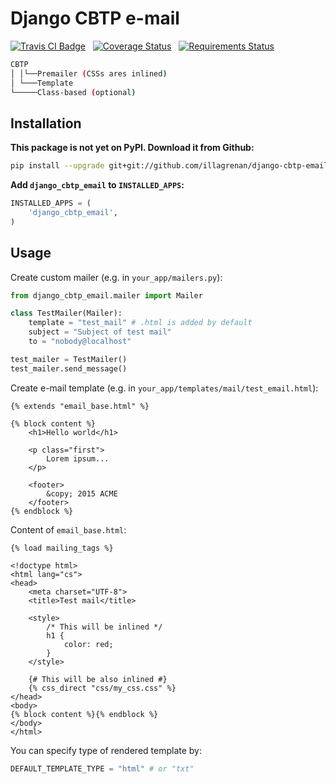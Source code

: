 # Django CBTP e-mail #

[![Travis CI Badge](https://api.travis-ci.org/illagrenan/django-cbtp-email.png)](https://travis-ci.org/illagrenan/django-cbtp-email)
&nbsp;
[![Coverage Status](https://coveralls.io/repos/illagrenan/django-cbtp-email/badge.svg?branch=master&service=github)](https://coveralls.io/github/illagrenan/django-cbtp-email?branch=master)
&nbsp;
[![Requirements Status](https://requires.io/github/illagrenan/django-cbtp-email/requirements.svg?branch=master)](https://requires.io/github/illagrenan/django-cbtp-email/requirements/?branch=master)

```bash
CBTP
│ │└──Premailer (CSSs ares inlined)
│ └───Template
└─────Class-based (optional)
```

## Installation ##

**This package is not yet on PyPI. Download it from Github:**

```bash
pip install --upgrade git+git://github.com/illagrenan/django-cbtp-email.git#egg=django-cbtp-email
```


**Add `django_cbtp_email` to `INSTALLED_APPS`:**
```python
INSTALLED_APPS = (
    'django_cbtp_email',
)
```

## Usage ##

Create custom mailer (e.g. in `your_app/mailers.py`):

```python
from django_cbtp_email.mailer import Mailer

class TestMailer(Mailer):
    template = "test_mail" # .html is added by default
    subject = "Subject of test mail"
    to = "nobody@localhost"

test_mailer = TestMailer()
test_mailer.send_message()
```

Create e-mail template (e.g. in `your_app/templates/mail/test_email.html`):

```django
{% extends "email_base.html" %}

{% block content %}
    <h1>Hello world</h1>

    <p class="first">
        Lorem ipsum...
    </p>

    <footer>
        &copy; 2015 ACME
    </footer>
{% endblock %}
```

Content of `email_base.html`:

```css+django
{% load mailing_tags %}

<!doctype html>
<html lang="cs">
<head>
    <meta charset="UTF-8">
    <title>Test mail</title>

    <style>
		/* This will be inlined */
        h1 {
            color: red;
        }
    </style>

    {# This will be also inlined #}
	{% css_direct "css/my_css.css" %}
</head>
<body>
{% block content %}{% endblock %}
</body>
</html>
```

You can specify type of rendered template by:

```python
DEFAULT_TEMPLATE_TYPE = "html" # or "txt"
```

